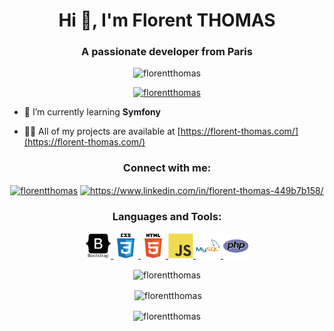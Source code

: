 <h1 align="center">Hi 👋, I'm Florent THOMAS</h1>
<h3 align="center">A passionate developer from Paris</h3>

<p align="center"> <img src="https://komarev.com/ghpvc/?username=florentthomas&label=Profile%20views&color=0e75b6&style=flat" alt="florentthomas" /> </p>

<p align="center"> <a href="https://github.com/ryo-ma/github-profile-trophy"><img src="https://github-profile-trophy.vercel.app/?username=florentthomas&theme=radical" alt="florentthomas" /></a> </p>

- 🌱 I’m currently learning **Symfony**

- 👨‍💻 All of my projects are available at [https://florent-thomas.com/](https://florent-thomas.com/)

<h3 align="center">Connect with me:</h3>
<p align="center">
<a href="https://codepen.io/florentthomas" target="blank"><img align="center" src="https://raw.githubusercontent.com/rahuldkjain/github-profile-readme-generator/master/src/images/icons/Social/codepen.svg" alt="florentthomas" height="30" width="40" /></a>
<a href="https://linkedin.com/in/florent-thomas-449b7b158/" target="blank"><img align="center" src="https://raw.githubusercontent.com/rahuldkjain/github-profile-readme-generator/master/src/images/icons/Social/linked-in-alt.svg" alt="https://www.linkedin.com/in/florent-thomas-449b7b158/" height="30" width="40" /></a>
</p>

<h3 align="center">Languages and Tools:</h3>
<p align="center"> <a href="https://getbootstrap.com" target="_blank" rel="noreferrer"> <img src="https://raw.githubusercontent.com/devicons/devicon/master/icons/bootstrap/bootstrap-plain-wordmark.svg" alt="bootstrap" width="40" height="40"/> </a> <a href="https://www.w3schools.com/css/" target="_blank" rel="noreferrer"> <img src="https://raw.githubusercontent.com/devicons/devicon/master/icons/css3/css3-original-wordmark.svg" alt="css3" width="40" height="40"/> </a> <a href="https://www.w3.org/html/" target="_blank" rel="noreferrer"> <img src="https://raw.githubusercontent.com/devicons/devicon/master/icons/html5/html5-original-wordmark.svg" alt="html5" width="40" height="40"/> </a> <a href="https://developer.mozilla.org/en-US/docs/Web/JavaScript" target="_blank" rel="noreferrer"> <img src="https://raw.githubusercontent.com/devicons/devicon/master/icons/javascript/javascript-original.svg" alt="javascript" width="40" height="40"/> </a> <a href="https://www.mysql.com/" target="_blank" rel="noreferrer"> <img src="https://raw.githubusercontent.com/devicons/devicon/master/icons/mysql/mysql-original-wordmark.svg" alt="mysql" width="40" height="40"/> </a> <a href="https://www.php.net" target="_blank" rel="noreferrer"> <img src="https://raw.githubusercontent.com/devicons/devicon/master/icons/php/php-original.svg" alt="php" width="40" height="40"/> </a> </p>

<p align="center"><img align="center" src="https://github-readme-stats.vercel.app/api/top-langs?username=florentthomas&show_icons=true&locale=en&layout=compact&theme=radical" alt="florentthomas" /></p>

<p align="center">&nbsp;<img align="center" src="https://github-readme-stats.vercel.app/api?username=florentthomas&show_icons=true&locale=en&theme=radical" alt="florentthomas" /></p>

<p align="center"><img align="center" src="https://github-readme-streak-stats.herokuapp.com/?user=florentthomas&theme=radical" alt="florentthomas" /></p>


